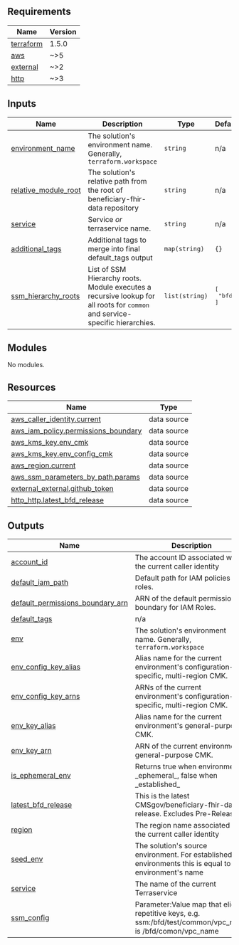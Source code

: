 <!-- BEGIN_TF_DOCS -->
<!--WARNING: GENERATED CONTENT with terraform-docs, e.g.
     'terraform-docs --config "$(git rev-parse --show-toplevel)/.terraform-docs.yml" .'
     Manually updating sections between TF_DOCS tags may be overwritten.
     See https://terraform-docs.io/user-guide/configuration/ for more information.
-->
## Requirements

| Name | Version |
|------|---------|
| <a name="requirement_terraform"></a> [terraform](#requirement\_terraform) | 1.5.0 |
| <a name="requirement_aws"></a> [aws](#requirement\_aws) | ~>5 |
| <a name="requirement_external"></a> [external](#requirement\_external) | ~>2 |
| <a name="requirement_http"></a> [http](#requirement\_http) | ~>3 |

<!--WARNING: GENERATED CONTENT with terraform-docs, e.g.
     'terraform-docs --config "$(git rev-parse --show-toplevel)/.terraform-docs.yml" .'
     Manually updating sections between TF_DOCS tags may be overwritten.
     See https://terraform-docs.io/user-guide/configuration/ for more information.
-->
## Inputs

| Name | Description | Type | Default | Required |
|------|-------------|------|---------|:--------:|
| <a name="input_environment_name"></a> [environment\_name](#input\_environment\_name) | The solution's environment name. Generally, `terraform.workspace` | `string` | n/a | yes |
| <a name="input_relative_module_root"></a> [relative\_module\_root](#input\_relative\_module\_root) | The solution's relative path from the root of beneficiary-fhir-data repository | `string` | n/a | yes |
| <a name="input_service"></a> [service](#input\_service) | Service _or_ terraservice name. | `string` | n/a | yes |
| <a name="input_additional_tags"></a> [additional\_tags](#input\_additional\_tags) | Additional tags to merge into final default\_tags output | `map(string)` | `{}` | no |
| <a name="input_ssm_hierarchy_roots"></a> [ssm\_hierarchy\_roots](#input\_ssm\_hierarchy\_roots) | List of SSM Hierarchy roots. Module executes a recursive lookup for all roots for `common` and service-specific hierarchies. | `list(string)` | <pre>[<br/>  "bfd"<br/>]</pre> | no |

<!--WARNING: GENERATED CONTENT with terraform-docs, e.g.
     'terraform-docs --config "$(git rev-parse --show-toplevel)/.terraform-docs.yml" .'
     Manually updating sections between TF_DOCS tags may be overwritten.
     See https://terraform-docs.io/user-guide/configuration/ for more information.
-->
## Modules

No modules.

<!--WARNING: GENERATED CONTENT with terraform-docs, e.g.
     'terraform-docs --config "$(git rev-parse --show-toplevel)/.terraform-docs.yml" .'
     Manually updating sections between TF_DOCS tags may be overwritten.
     See https://terraform-docs.io/user-guide/configuration/ for more information.
-->
## Resources

| Name | Type |
|------|------|
| [aws_caller_identity.current](https://registry.terraform.io/providers/hashicorp/aws/latest/docs/data-sources/caller_identity) | data source |
| [aws_iam_policy.permissions_boundary](https://registry.terraform.io/providers/hashicorp/aws/latest/docs/data-sources/iam_policy) | data source |
| [aws_kms_key.env_cmk](https://registry.terraform.io/providers/hashicorp/aws/latest/docs/data-sources/kms_key) | data source |
| [aws_kms_key.env_config_cmk](https://registry.terraform.io/providers/hashicorp/aws/latest/docs/data-sources/kms_key) | data source |
| [aws_region.current](https://registry.terraform.io/providers/hashicorp/aws/latest/docs/data-sources/region) | data source |
| [aws_ssm_parameters_by_path.params](https://registry.terraform.io/providers/hashicorp/aws/latest/docs/data-sources/ssm_parameters_by_path) | data source |
| [external_external.github_token](https://registry.terraform.io/providers/hashicorp/external/latest/docs/data-sources/external) | data source |
| [http_http.latest_bfd_release](https://registry.terraform.io/providers/hashicorp/http/latest/docs/data-sources/http) | data source |

<!--WARNING: GENERATED CONTENT with terraform-docs, e.g.
     'terraform-docs --config "$(git rev-parse --show-toplevel)/.terraform-docs.yml" .'
     Manually updating sections between TF_DOCS tags may be overwritten.
     See https://terraform-docs.io/user-guide/configuration/ for more information.
-->
## Outputs

| Name | Description |
|------|-------------|
| <a name="output_account_id"></a> [account\_id](#output\_account\_id) | The account ID associated with the current caller identity |
| <a name="output_default_iam_path"></a> [default\_iam\_path](#output\_default\_iam\_path) | Default path for IAM policies and roles. |
| <a name="output_default_permissions_boundary_arn"></a> [default\_permissions\_boundary\_arn](#output\_default\_permissions\_boundary\_arn) | ARN of the default permissions boundary for IAM Roles. |
| <a name="output_default_tags"></a> [default\_tags](#output\_default\_tags) | n/a |
| <a name="output_env"></a> [env](#output\_env) | The solution's environment name. Generally, `terraform.workspace` |
| <a name="output_env_config_key_alias"></a> [env\_config\_key\_alias](#output\_env\_config\_key\_alias) | Alias name for the current environment's configuration-specific, multi-region CMK. |
| <a name="output_env_config_key_arns"></a> [env\_config\_key\_arns](#output\_env\_config\_key\_arns) | ARNs of the current environment's configuration-specific, multi-region CMK. |
| <a name="output_env_key_alias"></a> [env\_key\_alias](#output\_env\_key\_alias) | Alias name for the current environment's general-purpose CMK. |
| <a name="output_env_key_arn"></a> [env\_key\_arn](#output\_env\_key\_arn) | ARN of the current environment's general-purpose CMK. |
| <a name="output_is_ephemeral_env"></a> [is\_ephemeral\_env](#output\_is\_ephemeral\_env) | Returns true when environment is \_ephemeral\_, false when \_established\_ |
| <a name="output_latest_bfd_release"></a> [latest\_bfd\_release](#output\_latest\_bfd\_release) | This is the latest CMSgov/beneficiary-fhir-data release. Excludes Pre-Releases. |
| <a name="output_region"></a> [region](#output\_region) | The region name associated with the current caller identity |
| <a name="output_seed_env"></a> [seed\_env](#output\_seed\_env) | The solution's source environment. For established environments this is equal to the environment's name |
| <a name="output_service"></a> [service](#output\_service) | The name of the current Terraservice |
| <a name="output_ssm_config"></a> [ssm\_config](#output\_ssm\_config) | Parameter:Value map that elides repetitive keys, e.g. ssm:/bfd/test/common/vpc\_name is /bfd/comon/vpc\_name |
<!-- END_TF_DOCS -->
